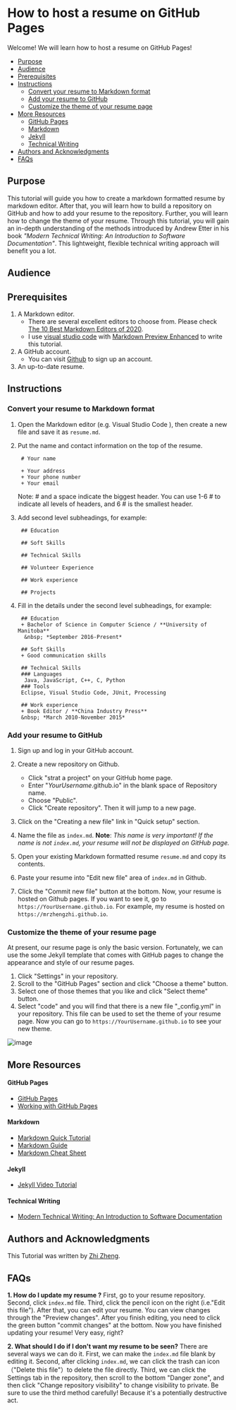 # How to host a resume on GitHub Pages
Welcome! We will learn how to host a resume on GitHub Pages!
- [Purpose](#purpose)
- [Audience](#audience)
- [Prerequisites](#prerequisites)
- [Instructions](#instructions)
  - [Convert your resume to Markdown format](#convert-your-resume-to-markdown-format)
  - [Add your resume to GitHub](#add-your-resume-to-github)
  - [Customize the theme of your resume page](#customize-the-theme-of-your-resume-page)
- [More Resources](#more-resources)
    - [GitHub Pages](#github-pages)
    - [Markdown](#markdown)
    - [Jekyll](#jekyll)
    - [Technical Writing](#technical-writing)
- [Authors and Acknowledgments](#authors-and-acknowledgments)
- [FAQs](#faqs)
     
   

## Purpose
This tutorial will guide you how to create a markdown formatted resume by markdown editor. After that, you will learn how to build a repository on GitHub and how to add your resume to the repository. Further, you will learn how to change the theme of your resume. Through this tutorial, you will gain an in-depth understanding of the methods introduced by Andrew Etter in his book *"Modern Technical Writing: An Introduction to Software Documentation"*. This lightweight, flexible technical writing approach will benefit you a lot.

## Audience

## Prerequisites
1. A Markdown editor.
   + There are several excellent editors to choose from. Please check [The 10 Best Markdown Editors of 2020](https://www.shopify.com/partners/blog/10-of-the-best-markdown-editors).
   + I use [visual studio code](https://code.visualstudio.com/) with [Markdown Preview Enhanced](https://marketplace.visualstudio.com/items?itemName=shd101wyy.markdown-preview-enhanced) to write this tutorial.
2. A GitHub account.
   + You can visit [Github](https://github.com/) to sign up an account.
3. An up-to-date resume.


## Instructions
### Convert your resume to Markdown format

1. Open the Markdown editor (e.g. Visual Studio Code ), then create a new file and save it as `resume.md`.
   
2. Put the name and contact information on the top of the resume.
   ```
    # Your name

    + Your address
    + Your phone number
    + Your email

   ```
   Note: # and a space indicate  the biggest header. You can use 1-6 # to indicate  all levels of headers, and 6 # is the smallest header.
   
3. Add second level subheadings, for example:
   
   ```
    ## Education

    ## Soft Skills

    ## Technical Skills

    ## Volunteer Experience

    ## Work experience

    ## Projects

   ```

4. Fill in the details under the second level subheadings, for example:

   ```
    ## Education
    + Bachelor of Science in Computer Science / **University of Manitoba**
     &nbsp; *September 2016-Present* 

    ## Soft Skills
    + Good communication skills

    ## Technical Skills
    ### Languages
     Java, JavaScript, C++, C, Python
    ### Tools
    Eclipse, Visual Studio Code, JUnit, Processing

    ## Work experience
    + Book Editor / **China Industry Press**
    &nbsp; *March 2010-November 2015* 

   ```

  ### Add your resume to GitHub
  1. Sign up and log in your GitHub account.

  2. Create a new repository on Github.
     * Click "strat a project" on your GitHub home page.
     * Enter "*YourUsername*.github.io" in the blank space of Repository name.
     * Choose "Public".
     * Click "Create repository". Then it will jump to a new page.
  3. Click on the "Creating a new file" link in "Quick setup" section.
  4. Name the file as `index.md`. 
   **Note**: *This name is very important! If the name is not `index.md`, your resume will not be displayed on GitHub page.*
  5. Open your existing Markdown formatted resume `resume.md` and copy its contents.
  6. Paste your resume into "Edit new file" area of `index.md` in Github.
  7. Click the "Commit new file" button at the bottom.
   Now, your resume is hosted on Github pages. If you want to see it, go to `https://YourUsername.github.io`. For example, my resume is hosted on `https://mrzhengzhi.github.io`.

   ### Customize the theme of your resume page
At present, our resume page is only the basic version. Fortunately, we can use the some Jekyll template that comes with GitHub pages to change the appearance and style of our resume pages.
  1. Click  "Settings" in your repository.
  2. Scroll to the "GitHub Pages" section and click "Choose a theme" button.
  3. Select one of those themes that you like and click "Select theme" button.
  4. Select "code" and you will find that there is a new file "_config.yml" in your repository. This file can be used to set the theme of your resume page. Now you can go to `https://YourUsername.github.io` to see your new theme.
  
 ![image](images/resume.gif)
   
## More Resources
#### GitHub Pages
+ [GitHub Pages](https://pages.github.com/)
+ [Working with GitHub Pages](https://docs.github.com/en/free-pro-team@latest/github/working-with-github-pages)
#### Markdown
+ [Markdown Quick Tutorial](https://helloacm.com/markdown-markup-language-quick-tutorial/)
+ [Markdown Guide](https://www.markdownguide.org/getting-started)
+ [Markdown Cheat Sheet](https://www.markdownguide.org/cheat-sheet)
#### Jekyll
+ [Jekyll Video Tutorial](https://www.youtube.com/playlist?list=PLLAZ4kZ9dFpOPV5C5Ay0pHaa0RJFhcmcB)
#### Technical Writing
+ [Modern Technical Writing: An Introduction to Software Documentation](https://www.amazon.ca/Modern-Technical-Writing-Introduction-Documentation-ebook/dp/B01A2QL9SS)

## Authors and Acknowledgments
This Tutorial was written by [Zhi Zheng](https://github.com/mrzhengzhi).

## FAQs

**1. How do I update my resume ?**
First, go to your resume repository. Second, click `index.md` file. Third, click the pencil icon on the right (i.e."Edit this file"). After that, you can edit your resume. You can view changes through the "Preview changes". After you finish editing, you need to click the green button "commit changes" at the bottom. Now you have finished updating your resume! Very easy, right?

**2. What should I do if I don't want my resume to be seen?**
There are several ways we can do it. First, we can make the `index.md` file blank by editing it. Second, after clicking `index.md`, we can click the trash can icon （"Delete this file"）to delete the file directly. Third, we can click the Settings tab in the repository, then scroll to the bottom "Danger zone", and then click "Change repository visibility" to change visibility to private. Be sure to use the third method carefully! Because it's a potentially destructive act.
